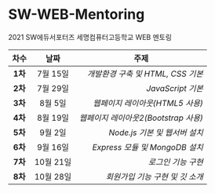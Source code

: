 # SW-WEB-Mentoring
2021 SW에듀서포터즈 세명컴퓨터고등학교 WEB 멘토링 

|  <center>차수</center> |  <center>날짜</center> |  <center>주제</center> |
|:--------|:--------:|--------:|
|<center>**1차**</center> | <center>7월 15일</center> |*개발환경 구축 및 HTML, CSS 기본*|
|<center>**2차**</center> | <center>7월 29일 </center> |*JavaScript 기본* |
|<center>**3차**</center> | <center>8월 5일</center> |*웹페이지 레이아웃(HTML5 사용)* |
|<center>**4차**</center> | <center>8월 19일</center> |*웹페이지 레이아웃2(Bootstrap 사용)* |
|<center>**5차**</center> | <center>9월 2일</center> |*Node.js 기본 및 웹서버 설치* |
|<center>**6차**</center> | <center>9월 16일</center> |*Express 모듈 및 MongoDB 설치* |
|<center>**7차**</center> | <center>10월 21일</center> |*로그인 기능 구현* |
|<center>**8차**</center> | <center>10월 28일</center> |*회원가입 기능 구현 및 깃 소개* |
